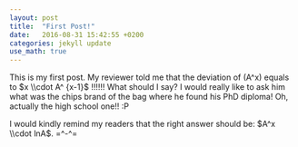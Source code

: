 ```yaml
---
layout: post
title:  "First Post!"
date:   2016-08-31 15:42:55 +0200
categories: jekyll update
use_math: true
---
```


This is my first post. My reviewer told me that the deviation of (A^x)
 equals to $x \\cdot A^ {x-1}$ !!!!!! What should I say? I would really like to ask him
  what was the chips brand of the bag where he found his PhD diploma! Oh, actually the high school one!! :P

I would kindly remind my readers that the right answer should be: $A^x \\cdot lnA$. =^-^=


